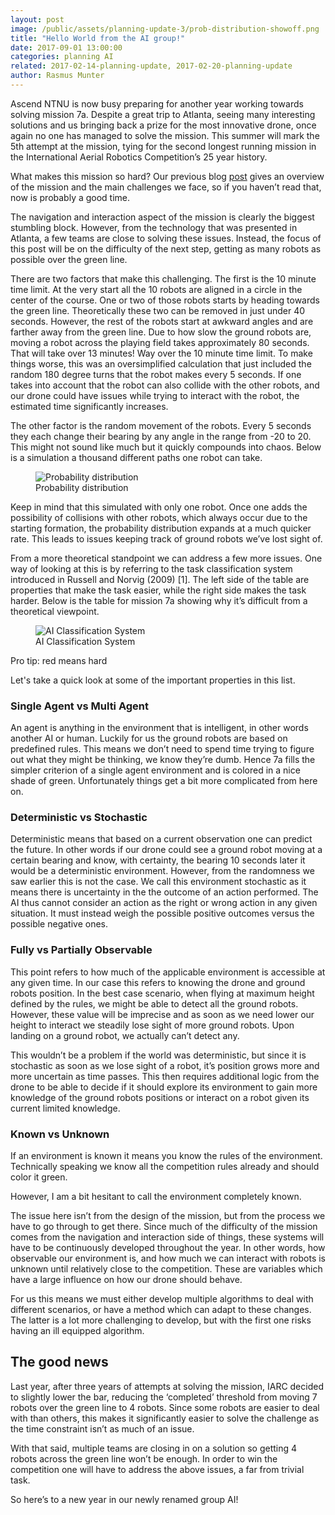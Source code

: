 ```yaml
---
layout: post
image: /public/assets/planning-update-3/prob-distribution-showoff.png
title: "Hello World from the AI group!"
date: 2017-09-01 13:00:00
categories: planning AI
related: 2017-02-14-planning-update, 2017-02-20-planning-update
author: Rasmus Munter
---
```

Ascend NTNU is now busy preparing for another year working towards solving mission 7a. Despite a great trip to Atlanta, seeing many interesting solutions and us bringing back a prize for the most innovative drone, once again no one has managed to solve the mission. This summer will mark the 5th attempt at the mission, tying for the second longest running mission in the International Aerial Robotics Competition’s 25 year history. 

What makes this mission so hard? Our previous blog [post](https://ascendntnu.no/blog/2017-07-20-the-competition) gives an overview of the mission and the main challenges we face, so if you haven’t read that, now is probably a good time.

The navigation and interaction aspect of the mission is clearly the biggest stumbling block. However, from the technology that was presented in Atlanta, a few teams are close to solving these issues. Instead, the focus of this post will be on the difficulty of the next step, getting as many robots as possible over the green line.

There are two factors that make this challenging. The first is the 10 minute time limit. At the very start all the 10 robots are aligned in a circle in the center of the course. One or two of those robots starts by heading towards the green line. Theoretically these two can be removed in just under 40 seconds. However, the rest of the robots start at awkward angles and are farther away from the green line.  Due to how slow the ground robots are, moving a robot across the playing field takes approximately 80 seconds. That will take over 13 minutes! Way over the 10 minute time limit. To make things worse, this was an oversimplified calculation that just included the random 180 degree turns that the robot makes every 5 seconds. If one takes into account that the robot can also collide with the other robots, and our drone could have issues while trying to interact with the robot, the estimated time significantly increases.

The other factor is the random movement of the robots. Every 5 seconds they each change their bearing by any angle in the range from -20 to 20. This might not sound like much but it quickly compounds into chaos. Below is a simulation a thousand different paths one robot can take.

<figure>
  <img alt="Probability distribution" src="/public/assets/planning-update-3/prob-distribution.gif" />
  <figcaption>Probability distribution</figcaption>
</figure>

Keep in mind that this simulated with only one robot. Once one adds the possibility of collisions with other robots, which always occur due to the starting formation, the probability distribution expands at a much quicker rate. This leads to issues keeping track of ground robots we’ve lost sight of.

From a more theoretical standpoint we can address a few more issues. One way of looking at this is by referring to the task classification system introduced in Russell and Norvig (2009) [1]. The left side of the table are properties that make the task easier, while the right side makes the task harder. Below is the table for mission 7a showing why it’s difficult from a theoretical viewpoint.

<figure>
  <img alt="AI Classification System" src="/public/assets/planning-update-3/ai-classification-system.png" />
  <figcaption>AI Classification System</figcaption>
</figure>

Pro tip: red means hard

Let's take a quick look at some of the important properties in this list.

### Single Agent vs Multi Agent

An agent is anything in the environment that is intelligent, in other words another AI or human. Luckily for us the ground robots are based on predefined rules. This means we don’t need to spend time trying to figure out what they might be thinking, we know they’re dumb. Hence 7a fills the simpler criterion of a single agent environment and is colored in a nice shade of green. Unfortunately things get a bit more complicated from here on.

### Deterministic vs Stochastic

Deterministic means that based on a current observation one can predict the future. In other words if our drone could see a ground robot moving at a certain bearing and know, with certainty, the bearing 10 seconds later it would be a deterministic environment. However, from the randomness we saw earlier this is not the case. We call this environment stochastic as it means there is uncertainty in the the outcome of an action performed. The AI thus cannot consider an action as the right or wrong action in any given situation. It must instead weigh the possible positive outcomes versus the possible negative ones.

### Fully vs Partially Observable

This point refers to how much of the applicable environment is accessible at any given time. In our case this refers to knowing the drone and ground robots position. In the best case scenario, when flying at maximum height defined by the rules, we might be able to detect all the ground robots. However, these value will be imprecise and as soon as we need lower our height to interact we steadily lose sight of more ground robots. Upon landing on a ground robot, we actually can’t detect any. 

This wouldn’t be a problem if the world was deterministic, but since it is stochastic as soon as we lose sight of a robot, it’s position grows more and more uncertain as time passes. 
This then requires additional logic from the drone to be able to decide if it should explore its environment to gain more knowledge of the ground robots positions or interact on a robot given its current limited knowledge.

### Known vs Unknown

If an environment is known it means you know the rules of the environment. Technically speaking we know all the competition rules already and should color it green.

However, I am a bit hesitant to call the environment completely known.

The issue here isn’t from the design of the mission, but from the process we have to go through to get there. Since much of the difficulty of the mission comes from the navigation and interaction side of things, these systems will have to be continuously developed throughout the year. In other words, how observable our environment is, and how much we can interact with robots is unknown until relatively close to the competition. These are variables which have a large influence on how our drone should behave. 

For us this means we must either develop multiple algorithms to deal with different scenarios, or have a method which can adapt to these changes. The latter is a lot more challenging to develop, but with the first one risks having an ill equipped algorithm. 

## The good news

Last year, after three years of attempts at solving the mission, IARC decided to slightly lower the bar, reducing the ‘completed’ threshold from moving 7 robots over the green line to 4 robots. Since some robots are easier to deal with than others, this makes it significantly easier to solve the challenge as the time constraint isn’t as much of an issue. 

With that said, multiple teams are closing in on a solution so getting 4 robots across the green line won’t be enough. In order to win the competition one will have to address the above issues, a far from trivial task.

So here’s to a new year in our newly renamed group AI!
